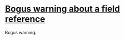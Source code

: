 # [Bogus warning about a field reference](https://spotbugs.readthedocs.io/en/latest/bugDescriptions.html#NOISE_FIELD_REFERENCE)

Bogus warning.